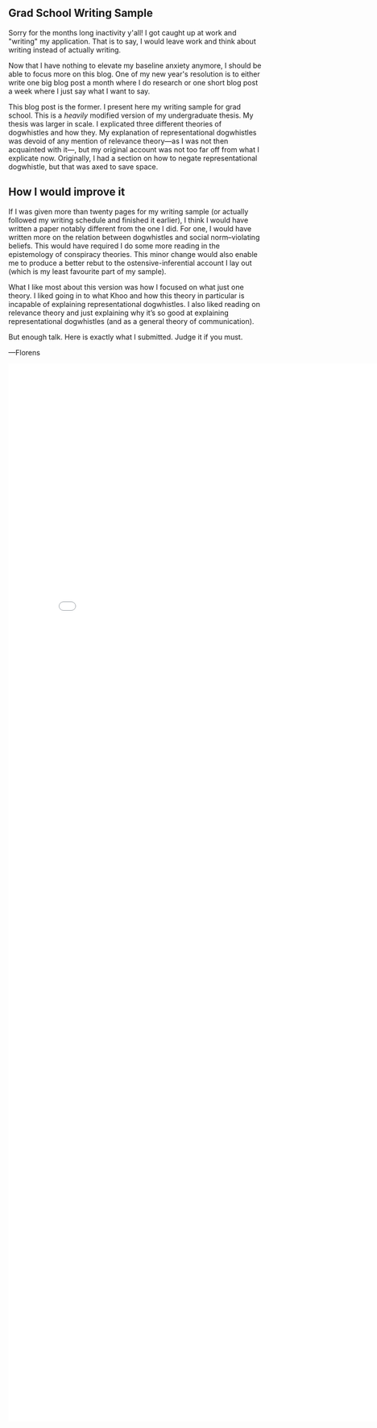 ## Grad School Writing Sample

Sorry for the months long inactivity y'all! I got caught up at work and "writing" my application. That is to say, I would leave work and think about writing instead of actually writing.

Now that I have nothing to elevate my baseline anxiety anymore, I should be able to focus more on this blog. One of my new year's resolution is to either write one big blog post a month where I do research or one short blog post a week where I just say what I want to say.

This blog post is the former. I present here my writing sample for grad school. This is a <I>heavily</i> modified version of my undergraduate thesis. My thesis was larger in scale. I explicated three different theories of dogwhistles and how they. My explanation of representational dogwhistles was devoid of any mention of relevance theory—as I was not then acquainted with it—, but my original account was not too far off from what I explicate now. Originally, I had a section on how to negate representational dogwhistle, but that was axed to save space.

## How I would improve it

If I was given more than twenty pages for my writing sample (or actually followed my writing schedule and finished it earlier), I think I would have written a paper notably different from the one I did. For one, I would have written more on the relation between dogwhistles and social norm–violating beliefs. This would have required I do some more reading in the epistemology of conspiracy theories. This minor change would also enable me to produce a better rebut to the ostensive-inferential account I lay out (which is my least favourite part of my sample).

What I like most about this version was how I focused on what just one theory. I liked going in to what Khoo and how this theory in particular is incapable of explaining representational dogwhistles. I also liked reading on relevance theory and just explaining why it’s so good at explaining representational dogwhistles (and as a general theory of communication).

But enough talk. Here is exactly what I submitted. Judge it if you must.

—Florens

<embed src="FlorensSouzaWritingSample.pdf" width="800px" height="2100px" />
